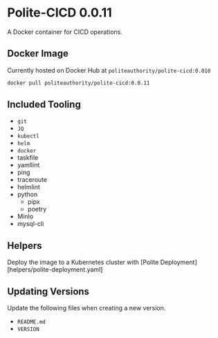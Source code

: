 # Polite-CICD 0.0.11
A Docker container for CICD operations.

## Docker Image
Currently hosted on Docker Hub at `politeauthority/polite-cicd:0.010`
```bash
docker pull politeauthority/polite-cicd:0.0.11
```

## Included Tooling
- `git`
- `JQ`
 - `kubectl`
 - `helm`
 - `docker`
 - taskfile
 - yamllint
 - ping
 - traceroute
 - helmlint
 - python
   - pipx
   - poetry
 - MinIo
 - mysql-cli

## Helpers
Deploy the image to a Kubernetes cluster with [Polite Deployment][helpers/polite-deployment.yaml]


## Updating Versions
Update the following files when creating a new version.
 - `README.md`
 - `VERSION`
